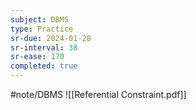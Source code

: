 ```yaml
---
subject: DBMS
type: Practice
sr-due: 2024-01-28
sr-interval: 38
sr-ease: 170
completed: true
---
```

#note/DBMS
![[Referential Constraint.pdf]]